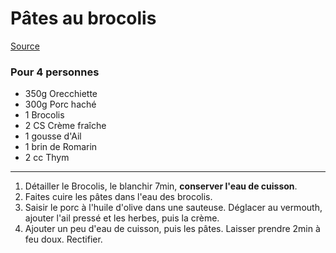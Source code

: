 # Pâtes au brocolis

[Source](https://ricette.giallozafferano.it/Orecchiette-broccoli-e-salsiccia.html)

### Pour 4 personnes

- 350g Orecchiette
- 300g Porc haché
- 1 Brocolis
- 2 CS Crème fraîche
- 1 gousse d'Ail
- 1 brin de Romarin
- 2 cc Thym

---

1. Détailler le Brocolis, le blanchir 7min, **conserver l'eau de cuisson**.
2. Faites cuire les pâtes dans l'eau des brocolis.
3. Saisir le porc à l'huile d'olive dans une sauteuse. Déglacer au vermouth, ajouter l'ail pressé et les herbes, puis la crème.
4. Ajouter un peu d'eau de cuisson, puis les pâtes. Laisser prendre 2min à feu doux. Rectifier.
